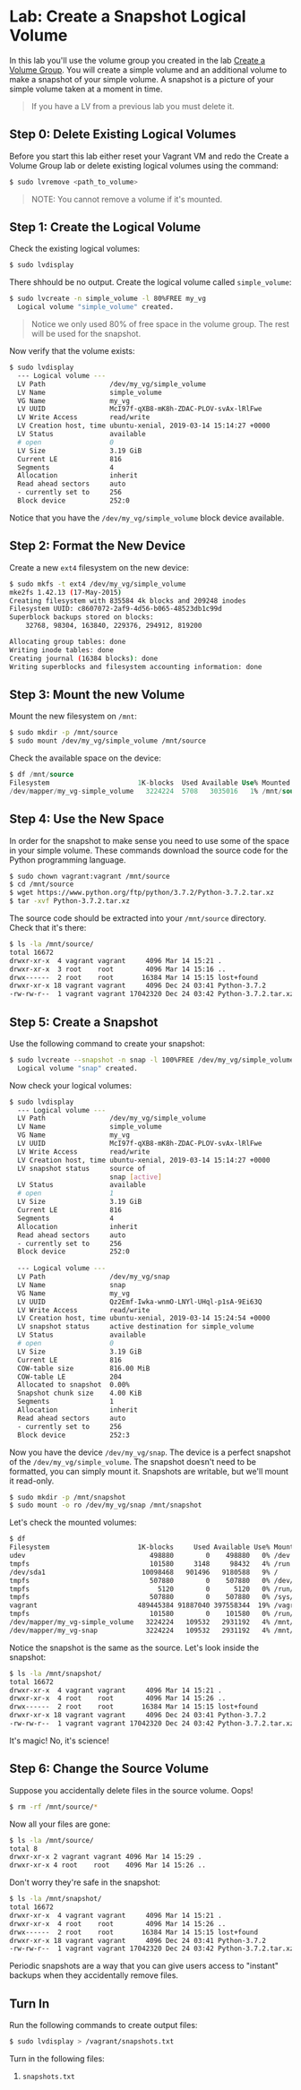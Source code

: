 # Lab: Create a Snapshot Logical Volume 

In this lab you'll use the volume group you created in the lab [Create a Volume Group](create_volume_group.md). You will create a simple volume and an additional volume to make a snapshot of your simple volume. A snapshot is a picture of your simple volume taken at a moment in time. 

> If you have a LV from a previous lab you must delete it. 

## Step 0: Delete Existing Logical Volumes 

Before you start this lab either reset your Vagrant VM and redo the Create a Volume Group lab or delete existing logical volumes using the command: 

```bash
$ sudo lvremove <path_to_volume>
```

> NOTE: You cannot remove a volume if it's mounted. 

## Step 1: Create the Logical Volume 

Check the existing logical volumes: 

```bash
$ sudo lvdisplay 
```

There shhould be no output. Create the logical volume called `simple_volume`:

```bash
$ sudo lvcreate -n simple_volume -l 80%FREE my_vg
  Logical volume "simple_volume" created.
```

> Notice we only used 80% of free space in the volume group. The rest will be used for the snapshot. 

Now verify that the volume exists: 

```bash
$ sudo lvdisplay 
  --- Logical volume ---
  LV Path                /dev/my_vg/simple_volume
  LV Name                simple_volume
  VG Name                my_vg
  LV UUID                McI97f-qXB8-mK8h-ZDAC-PLOV-svAx-lRlFwe
  LV Write Access        read/write
  LV Creation host, time ubuntu-xenial, 2019-03-14 15:14:27 +0000
  LV Status              available
  # open                 0
  LV Size                3.19 GiB
  Current LE             816
  Segments               4
  Allocation             inherit
  Read ahead sectors     auto
  - currently set to     256
  Block device           252:0
```

Notice that you have the `/dev/my_vg/simple_volume` block device available. 

## Step 2: Format the New Device 

Create a new `ext4` filesystem on the new device:

```bash
$ sudo mkfs -t ext4 /dev/my_vg/simple_volume 
mke2fs 1.42.13 (17-May-2015)
Creating filesystem with 835584 4k blocks and 209248 inodes
Filesystem UUID: c8607072-2af9-4d56-b065-48523db1c99d
Superblock backups stored on blocks: 
	32768, 98304, 163840, 229376, 294912, 819200

Allocating group tables: done                            
Writing inode tables: done                            
Creating journal (16384 blocks): done
Writing superblocks and filesystem accounting information: done 
```

## Step 3: Mount the new Volume 

Mount the new filesystem on `/mnt`:

```bash
$ sudo mkdir -p /mnt/source
$ sudo mount /dev/my_vg/simple_volume /mnt/source
```

Check the available space on the device:

```sql
$ df /mnt/source
Filesystem                      1K-blocks  Used Available Use% Mounted on
/dev/mapper/my_vg-simple_volume   3224224  5708   3035016   1% /mnt/source
```

## Step 4: Use the New Space 

In order for the snapshot to make sense you need to use some of the space in your simple volume. These commands download the source code for the Python programming language. 

```bash
$ sudo chown vagrant:vagrant /mnt/source
$ cd /mnt/source
$ wget https://www.python.org/ftp/python/3.7.2/Python-3.7.2.tar.xz
$ tar -xvf Python-3.7.2.tar.xz 
```

The source code should be extracted into your `/mnt/source` directory. Check that it's there: 

```bash
$ ls -la /mnt/source/
total 16672
drwxr-xr-x  4 vagrant vagrant     4096 Mar 14 15:21 .
drwxr-xr-x  3 root    root        4096 Mar 14 15:16 ..
drwx------  2 root    root       16384 Mar 14 15:15 lost+found
drwxr-xr-x 18 vagrant vagrant     4096 Dec 24 03:41 Python-3.7.2
-rw-rw-r--  1 vagrant vagrant 17042320 Dec 24 03:42 Python-3.7.2.tar.xz
```

## Step 5: Create a Snapshot 

Use the following command to create your snapshot:

```bash
$ sudo lvcreate --snapshot -n snap -l 100%FREE /dev/my_vg/simple_volume 
  Logical volume "snap" created.
```

Now check your logical volumes:

```bash
$ sudo lvdisplay 
  --- Logical volume ---
  LV Path                /dev/my_vg/simple_volume
  LV Name                simple_volume
  VG Name                my_vg
  LV UUID                McI97f-qXB8-mK8h-ZDAC-PLOV-svAx-lRlFwe
  LV Write Access        read/write
  LV Creation host, time ubuntu-xenial, 2019-03-14 15:14:27 +0000
  LV snapshot status     source of
                         snap [active]
  LV Status              available
  # open                 1
  LV Size                3.19 GiB
  Current LE             816
  Segments               4
  Allocation             inherit
  Read ahead sectors     auto
  - currently set to     256
  Block device           252:0
   
  --- Logical volume ---
  LV Path                /dev/my_vg/snap
  LV Name                snap
  VG Name                my_vg
  LV UUID                Qz2Emf-Iwka-wnmO-LNYl-UHql-p1sA-9Ei63Q
  LV Write Access        read/write
  LV Creation host, time ubuntu-xenial, 2019-03-14 15:24:54 +0000
  LV snapshot status     active destination for simple_volume
  LV Status              available
  # open                 0
  LV Size                3.19 GiB
  Current LE             816
  COW-table size         816.00 MiB
  COW-table LE           204
  Allocated to snapshot  0.00%
  Snapshot chunk size    4.00 KiB
  Segments               1
  Allocation             inherit
  Read ahead sectors     auto
  - currently set to     256
  Block device           252:3   
```

Now you have the device `/dev/my_vg/snap`. The device is a perfect snapshot of the `/dev/my_vg/simple_volume`. The snapshot doesn't need to be formatted, you can simply mount it. Snapshots are writable, but we'll mount it read-only. 

```bash
$ sudo mkdir -p /mnt/snapshot 
$ sudo mount -o ro /dev/my_vg/snap /mnt/snapshot 
```

Let's check the mounted volumes:

```bash
$ df 
Filesystem                      1K-blocks     Used Available Use% Mounted on
udev                               498880        0    498880   0% /dev
tmpfs                              101580     3148     98432   4% /run
/dev/sda1                        10098468   901496   9180588   9% /
tmpfs                              507880        0    507880   0% /dev/shm
tmpfs                                5120        0      5120   0% /run/lock
tmpfs                              507880        0    507880   0% /sys/fs/cgroup
vagrant                         489445384 91887040 397558344  19% /vagrant
tmpfs                              101580        0    101580   0% /run/user/1000
/dev/mapper/my_vg-simple_volume   3224224   109532   2931192   4% /mnt/source
/dev/mapper/my_vg-snap            3224224   109532   2931192   4% /mnt/snapshot
```

Notice the snapshot is the same as the source. Let's look inside the snapshot: 

```bash
$ ls -la /mnt/snapshot/
total 16672
drwxr-xr-x  4 vagrant vagrant     4096 Mar 14 15:21 .
drwxr-xr-x  4 root    root        4096 Mar 14 15:26 ..
drwx------  2 root    root       16384 Mar 14 15:15 lost+found
drwxr-xr-x 18 vagrant vagrant     4096 Dec 24 03:41 Python-3.7.2
-rw-rw-r--  1 vagrant vagrant 17042320 Dec 24 03:42 Python-3.7.2.tar.xz
```

It's magic! No, it's science! 

## Step 6: Change the Source Volume 

Suppose you accidentally delete files in the source volume. Oops!

```bash 
$ rm -rf /mnt/source/*
```

Now all your files are gone: 

```bash
$ ls -la /mnt/source/
total 8
drwxr-xr-x 2 vagrant vagrant 4096 Mar 14 15:29 .
drwxr-xr-x 4 root    root    4096 Mar 14 15:26 ..
```

Don't worry they're safe in the snapshot: 

```bash
$ ls -la /mnt/snapshot/
total 16672
drwxr-xr-x  4 vagrant vagrant     4096 Mar 14 15:21 .
drwxr-xr-x  4 root    root        4096 Mar 14 15:26 ..
drwx------  2 root    root       16384 Mar 14 15:15 lost+found
drwxr-xr-x 18 vagrant vagrant     4096 Dec 24 03:41 Python-3.7.2
-rw-rw-r--  1 vagrant vagrant 17042320 Dec 24 03:42 Python-3.7.2.tar.xz
```

Periodic snapshots are a way that you can give users access to "instant" backups when they accidentally remove files. 

## Turn In 

Run the following commands to create output files: 

```bash
$ sudo lvdisplay > /vagrant/snapshots.txt 
```

Turn in the following files:

  1. `snapshots.txt`
